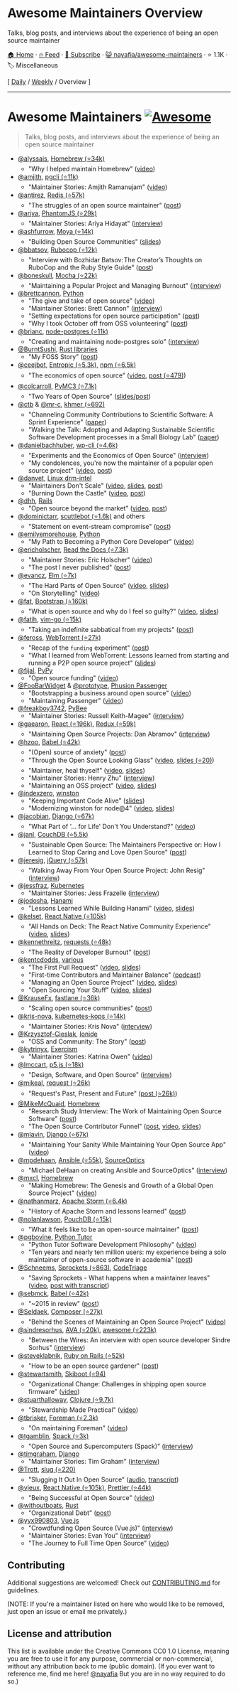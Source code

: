 # Awesome Maintainers Overview

Talks, blog posts, and interviews about the experience of being an open source maintainer

[🏠 Home](/README.md) · [🔥 Feed](https://www.trackawesomelist.com/nayafia/awesome-maintainers/rss.xml) · [📮 Subscribe](https://trackawesomelist.us17.list-manage.com/subscribe?u=d2f0117aa829c83a63ec63c2f&id=36a103854c) · [😺 nayafia/awesome-maintainers](https://github.com/nayafia/awesome-maintainers) · ⭐ 1.1K · 🏷️ Miscellaneous

[ [Daily](/content/nayafia/awesome-maintainers/README.md) / [Weekly](/content/nayafia/awesome-maintainers/week/README.md) / Overview ]

---

# Awesome Maintainers [![Awesome](https://awesome.re/badge.svg)](https://awesome.re)

> Talks, blog posts, and interviews about the experience of being an open source maintainer

*   [@alyssais](https://github.com/alyssais), [Homebrew (⭐34k)](https://github.com/Homebrew/brew)
    *   "Why I helped maintain Homebrew" ([video](https://vimeo.com/276832570))
*   [@amjith](https://github.com/amjith), [pgcli (⭐11k)](https://github.com/dbcli/pgcli)
    *   "Maintainer Stories: Amjith Ramanujam" ([video](https://www.youtube.com/watch?v=paS09pRV8bY))
*   [@antirez](https://github.com/antirez), [Redis (⭐57k)](https://github.com/antirez/redis)
    *   "The struggles of an open source maintainer" ([post](http://antirez.com/news/129))
*   [@ariya](https://github.com/ariya), [PhantomJS (⭐29k)](https://github.com/ariya/phantomjs)
    *   "Maintainer Stories: Ariya Hidayat" ([interview](https://github.com/open-source/stories/ariya))
*   [@ashfurrow](https://github.com/ashfurrow), [Moya (⭐14k)](https://github.com/moya/moya)
    *   "Building Open Source Communities" ([slides](https://speakerdeck.com/ashfurrow/building-open-source-communities))
*   [@bbatsov](https://github.com/bbatsov), [Rubocop (⭐12k)](https://github.com/rubocop-hq/rubocop)
    *   "Interview with Bozhidar Batsov: The Creator’s Thoughts on RuboCop and the Ruby Style Guide" ([post](https://blog.sideci.com/interview-with-bozhidar-batsov-99b049b6fd6a))
*   [@boneskull](https://github.com/boneskull), [Mocha (⭐22k)](https://github.com/mochajs/mocha)
    *   "Maintaining a Popular Project and Managing Burnout" ([interview](https://changelog.com/rfc/15))
*   [@brettcannon](https://github.com/brettcannon), [Python](https://github.com/python)
    *   "The give and take of open source" ([video](https://www.youtube.com/watch?v=y19s6vPpGXA))
    *   "Maintainer Stories: Brett Cannon" ([interview](https://github.com/open-source/stories/brettcannon))
    *   "Setting expectations for open source participation" ([post](https://snarky.ca/setting-expectations-for-open-source-participation/))
    *   "Why I took October off from OSS volunteering" ([post](https://snarky.ca/why-i-took-october-off-from-oss-volunteering/))
*   [@brianc](https://github.com/brianc), [node-postgres (⭐11k)](https://github.com/brianc/node-postgres)
    *   "Creating and maintaining node-postgres solo" ([interview](https://sourcesort.com/interview/brian-carlson-on-creating-and-maintaing-node-pg-solo))
*   [@BurntSushi](https://github.com/BurntSushi), [Rust libraries](https://github.com/BurntSushi?tab=repositories)
    *   "My FOSS Story" ([post](https://blog.burntsushi.net/foss/))
*   [@ceejbot](https://github.com/ceejbot), [Entropic (⭐5.3k)](https://github.com/entropic-dev/entropic), [npm (⭐6.5k)](https://github.com/npm/cli)
    *   "The economics of open source" ([video](https://www.youtube.com/watch?v=MO8hZlgK5zc), [post (⭐479)](https://github.com/ceejbot/economics-of-package-management/blob/master/essay.md))
*   [@colcarroll](https://github.com/ColCarroll), [PyMC3 (⭐7.1k)](https://github.com/pymc-devs/pymc3)
    *   "Two Years of Open Source" ([slides/post](https://colcarroll.github.io/open_source_pa/))
*   [@ctb](https://github.com/ctb) & [@mr-c](https://github.com/mr-c), [khmer (⭐692)](https://github.com/dib-lab/khmer)
    *   "Channeling Community Contributions to Scientific Software: A Sprint Experience" ([paper](https://doi.org/10.5334/jors.96))
    *   "Walking the Talk: Adopting and Adapting Sustainable Scientific Software Development processes in a Small Biology Lab" ([paper](http://dx.doi.org/10.5334/jors.35))
*   [@danielbachhuber](https://github.com/danielbachhuber), [wp-cli (⭐4.6k)](https://github.com/wp-cli/wp-cli)
    *   "Experiments and the Economics of Open Source" ([interview](https://changelog.com/rfc/17))
    *   "My condolences, you're now the maintainer of a popular open source project" ([video](https://www.youtube.com/watch?v=ll_lmDZUD4o), [post](https://danielbachhuber.com/2016/06/26/my-condolences-youre-now-the-maintainer-of-a-popular-open-source-project/))
*   [@danvet](https://github.com/danvet), [Linux drm-intel](https://cgit.freedesktop.org/drm-intel)
    *   "Maintainers Don't Scale" ([video](https://www.youtube.com/watch?v=KJ9Y0midtW4), [slides](http://blog.ffwll.ch/slides/lca-2017.pdf), [post](http://blog.ffwll.ch/2017/01/maintainers-dont-scale.html))
    *   "Burning Down the Castle" ([video](https://www.youtube.com/watch?v=BB0luXmuo3g\&t=90s), [post](http://blog.ffwll.ch/2018/02/lca-sydney.html))
*   [@dhh](https://github.com/dhh), [Rails](https://github.com/rails)
    *   "Open source beyond the market" ([video](https://www.youtube.com/watch?v=VBwWbFpkltg), [post](https://m.signalvnoise.com/open-source-beyond-the-market/))
*   [@dominictarr](https://github.com/dominictarr), [scuttlebot (⭐1.6k)](https://github.com/ssbc/scuttlebot) and others
    *   "Statement on event-stream compromise" ([post](https://gist.github.com/dominictarr/9fd9c1024c94592bc7268d36b8d83b3a))
*   [@emilyemorehouse](https://github.com/emilyemorehouse), [Python](https://github.com/python)
    *   "My Path to Becoming a Python Core Developer" ([video](https://www.youtube.com/watch?v=rOzUMQW4p0Y))
*   [@ericholscher](https://github.com/ericholscher), [Read the Docs (⭐7.3k)](https://github.com/rtfd/readthedocs.org)
    *   "Maintainer Stories: Eric Holscher" ([video](https://www.youtube.com/watch?v=us_3IGG6leM\&t=1s))
    *   "The post I never published" ([post](http://ericholscher.com/blog/2018/feb/7/the-post-i-never-published/))
*   [@evancz](https://github.com/evancz), [Elm (⭐7k)](https://github.com/elm/compiler)
    *   "The Hard Parts of Open Source" ([video](https://www.youtube.com/watch?v=o_4EX4dPppA), [slides](https://prezi.com/oowcpzsnwp-8/the-hard-parts-of-open-source/))
    *   "On Storytelling" ([video](https://www.deconstructconf.com/2017/evan-czaplicki-on-storytelling))
*   [@fat](https://github.com/fat), [Bootstrap (⭐160k)](https://github.com/twbs/bootstrap/)
    *   "What is open source and why do I feel so guilty?" ([video](https://www.youtube.com/watch?v=UIDb6VBO9os), [slides](http://fat.github.io/slides-os-guilt/))
*   [@fatih](https://github.com/fatih), [vim-go (⭐15k)](https://github.com/fatih/vim-go)
    *   "Taking an indefinite sabbatical from my projects" ([post](https://arslan.io/2018/10/09/taking-an-indefinite-sabbatical-from-my-projects/))
*   [@feross](http://github.com/feross), [WebTorrent (⭐27k)](https://github.com/webtorrent/webtorrent)
    *   "Recap of the `funding` experiment" ([post](https://feross.org/funding-experiment-recap/))
    *   "What I learned from WebTorrent: Lessons learned from starting and running a P2P open source project" ([slides](https://speakerdeck.com/feross/what-i-learned-from-webtorrent))
*   [@fijal](https://github.com/fijal), [PyPy](https://github.com/pypy/)
    *   "Open source funding" ([video](https://www.youtube.com/watch?v=bxNkupqI964))
*   [@FooBarWidget](https://github.com/FooBarWidget) & [@prototype](https://github.com/prototype), [Phusion Passenger](https://github.com/phusion)
    *   "Bootstrapping a business around open source" ([video](https://youtu.be/uHaMpLyMOL0))
    *   "Maintaining Passenger" ([video](https://vimeo.com/276832741))
*   [@freakboy3742](https://github.com/freakboy3742), [PyBee](https://github.com/pybee)
    *   "Maintainer Stories: Russell Keith-Magee" ([interview](https://github.com/open-source/stories/freakboy3742))
*   [@gaearon](https://github.com/gaearon), [React (⭐196k)](https://github.com/facebook/react), [Redux (⭐59k)](https://github.com/reactjs/redux)
    *   "Maintaining Open Source Projects: Dan Abramov" ([interview](https://www.youtube.com/watch?v=-QbyRas7gUA))
*   [@hzoo](https://github.com/hzoo), [Babel (⭐42k)](https://github.com/babel/babel)
    *   "(Open) source of anxiety" ([post](https://increment.com/open-source/open-source-of-anxiety/))
    *   "Through the Open Source Looking Glass" ([video](https://www.youtube.com/watch?v=h0sfFX7WH1c), [slides (⭐20)](https://github.com/hzoo/through-the-open-source-looking-glass))
    *   "Maintainer, heal thyself" ([video](https://www.youtube.com/watch?v=iFgSvLUzQSU), [slides](https://hzoo.github.io/maintainer-heal-thyself/assets/player/KeynoteDHTMLPlayer.html#0))
    *   "Maintainer Stories: Henry Zhu" ([interview](https://github.com/open-source/stories/hzoo))
    *   "Maintaining an OSS project" ([video](https://www.youtube.com/watch?list=PL37ZVnwpeshFmAPr65sU2O5WMs7_CGjs_\&v=_iToM2KC0QE), [slides](https://hzoo.github.io/maintaining-an-oss-project/assets/player/KeynoteDHTMLPlayer.html#0))
*   [@indexzero](https://github.com/indexzero), [winston](https://github.com/winston)
    *   "Keeping Important Code Alive" ([slides](https://speakerdeck.com/indexzero/keeping-important-code-alive-seattlejs-march-2015))
    *   "Modernizing winston for node\@4" ([video](https://www.youtube.com/watch?v=uPw7QIx3JZM), [slides](https://speakerdeck.com/indexzero/modernizing-winston-for-node-at-4))
*   [@jacobian](https://github.com/jacobian), [Django (⭐67k)](https://github.com/django/django)
    *   "What Part of '... for Life' Don't You Understand?" ([video](https://www.youtube.com/watch?v=EqcuzSwySR4))
*   [@janl](https://github.com/janl), [CouchDB (⭐5.5k)](https://github.com/apache/couchdb)
    *   "Sustainable Open Source: The Maintainers Perspective or: How I Learned to Stop Caring and Love Open Source" ([post](http://writing.jan.io/2017/03/06/sustainable-open-source-the-maintainers-perspective-or-how-i-learned-to-stop-caring-and-love-open-source.html))
*   [@jeresig](https://github.com/jeresig), [jQuery (⭐57k)](https://github.com/jquery/jquery)
    *   "Walking Away From Your Open Source Project: John Resig" ([interview](https://www.youtube.com/watch?v=K9HGec2RA-Q))
*   [@jessfraz](https://github.com/jessfraz), [Kubernetes](https://github.com/kubernetes)
    *   "Maintainer Stories: Jess Frazelle ([interview](https://github.com/open-source/stories/jessfraz))
*   [@jodosha](https://github.com/jodosha), [Hanami](https://github.com/hanami)
    *   "Lessons Learned While Building Hanami" ([video](https://www.youtube.com/watch?v=0RyitUKfUFE), [slides](https://speakerdeck.com/jodosha/lessons-learned-while-building-hanami))
*   [@kelset](https://github.com/kelset), [React Native (⭐105k)](https://github.com/facebook/react-native)
    *   "All Hands on Deck: The React Native Community Experience" ([video](https://youtu.be/OVzMw3vYrDI), [slides](https://speakerdeck.com/kelset/all-hands-on-deck-the-rn-community-experience))
*   [@kennethreitz](https://github.com/kennethreitz), [requests (⭐48k)](https://github.com/requests/requests)
    *   "The Reality of Developer Burnout" ([post](https://www.kennethreitz.org/essays/the-reality-of-developer-burnout))
*   [@kentcdodds](https://github.com/kentcdodds), [various](https://github.com/kentcdodds)
    *   "The First Pull Request" ([video](https://www.youtube.com/watch?v=HjgZQeMrw6c\&list=PLV5CVI1eNcJgNqzNwcs4UKrlJdhfDjshf), [slides](http://slides.com/kentcdodds/1st-pr))
    *   "First-time Contributors and Maintainer Balance" ([podcast](https://changelog.com/podcast/246))
    *   "Managing an Open Source Project" ([video](https://www.youtube.com/watch?v=jKI1Kj5VXqE\&index=23\&list=PLV5CVI1eNcJgNqzNwcs4UKrlJdhfDjshf), [slides](http://slides.com/kentcdodds/manage-oss))
    *   "Open Sourcing Your Stuff" ([video](https://www.youtube.com/watch?v=Zlu3QvuwruY\&index=28\&list=PLV5CVI1eNcJgNqzNwcs4UKrlJdhfDjshf), [slides](http://slides.com/kentcdodds/open-source-your-stuff))
*   [@KrauseFx](https://github.com/krausefx), [fastlane (⭐36k)](https://github.com/fastlane/fastlane)
    *   "Scaling open source communities" ([post](https://krausefx.com/blog/scaling-open-source-communities))
*   [@kris-nova](https://github.com/kris-nova), [kubernetes-kops (⭐14k)](https://github.com/kubernetes/kops)
    *   "Maintainer Stories: Kris Nova" ([interview](https://github.com/open-source/stories/kris-nova))
*   [@Krzysztof-Cieslak](https://github.com/Krzysztof-Cieslak), [Ionide](https://github.com/ionide)
    *   "OSS and Community: The Story" ([post](http://kcieslak.io/OSS-The-Story))
*   [@kytrinyx](https://github.com/kytrinyx), [Exercism](https://github.com/exercism)
    *   "Maintainer Stories: Katrina Owen" ([video](https://www.youtube.com/watch?v=MjKwvdF7SrA))
*   [@lmccart](https://github.com/lmccart), [p5.js (⭐18k)](https://github.com/processing/p5.js)
    *   "Design, Software, and Open Source" ([interview](https://changelog.com/rfc/19))
*   [@mikeal](https://github.com/mikeal), [request (⭐26k)](https://github.com/request/request/)
    *   "Request's Past, Present and Future" ([post (⭐26k)](https://github.com/request/request/issues/3142))
*   [@MikeMcQuaid](https://github.com/MikeMcQuaid), [Homebrew](https://github.com/Homebrew)
    *   "Research Study Interview: The Work of Maintaining Open Source Software" ([post](https://mikemcquaid.com/2019/05/20/research-study-interview-work-of-maintaining-open-source-software/))
    *   "The Open Source Contributor Funnel" ([post](https://mikemcquaid.com/2018/08/14/the-open-source-contributor-funnel-why-people-dont-contribute-to-your-open-source-project/), [video](https://www.youtube.com/watch?v=OsOZpF6LFcw), [slides](http://mikemcquaid.com/talks/the-open-source-contributor-funnel/))
*   [@mlavin](https://github.com/mlavin), [Django (⭐67k)](https://github.com/django/django)
    *   "Maintaining Your Sanity While Maintaining Your Open Source App" ([video](https://www.youtube.com/watch?v=xgWFTrXn0_U))
*   [@mpdehaan](https://github.com/mpdehaan), [Ansible (⭐55k)](https://github.com/ansible/ansible), [SourceOptics](https://bitbucket.org/laserllama/sourceoptics/src/master/)
    *   "Michael DeHaan on creating Ansible and SourceOptics" ([interview](https://www.sourcesort.com/interview/michael-dehaan-on-creating-ansible-and-sourceoptics))
*   [@mxcl](https://github.com/mxcl), [Homebrew](https://github.com/Homebrew)
    *   "Making Homebrew: The Genesis and Growth of a Global Open Source Project" ([video](https://www.youtube.com/watch?v=Q81q0LilL1s))
*   [@nathanmarz](https://github.com/nathanmarz), [Apache Storm (⭐6.4k)](https://github.com/apache/storm)
    *   "History of Apache Storm and lessons learned" ([post](http://nathanmarz.com/blog/history-of-apache-storm-and-lessons-learned.html))
*   [@nolanlawson](https://github.com/nolanlawson), [PouchDB (⭐15k)](https://github.com/pouchdb/pouchdb)
    *   "What it feels like to be an open-source maintainer" ([post](https://nolanlawson.com/2017/03/05/what-it-feels-like-to-be-an-open-source-maintainer/))
*   [@pgbovine](https://github.com/pgbovine), [Python Tutor](https://github.com/pgbovine/OnlinePythonTutor)
    *   "Python Tutor Software Development Philosophy" ([video](https://www.youtube.com/watch?v=sVtXLdBRfyE))
    *   "Ten years and nearly ten million users: my experience being a solo maintainer of open-source software in academia" ([post](http://pgbovine.net/python-tutor-ten-years.htm))
*   [@Schneems](https://github.com/Schneems), [Sprockets (⭐863)](https://github.com/rails/sprockets), [CodeTriage](https://www.codetriage.com)
    *   "Saving Sprockets - What happens when a maintainer leaves" ([video](https://www.youtube.com/watch?v=qxaE8yblHPk), [post with transcript](https://www.schneems.com/2016/05/31/saving-sprockets.html))
*   [@sebmck](https://github.com/sebmck), [Babel (⭐42k)](https://github.com/babel/babel)
    *   "\~2015 in review" ([post](https://medium.com/@sebmck/2015-in-review-51ac7035e272))
*   [@Seldaek](https://github.com/Seldaek), [Composer (⭐27k)](https://github.com/composer/composer)
    *   "Behind the Scenes of Maintaining an Open Source Project" ([video](https://www.youtube.com/watch?v=Ci_I0ATr748))
*   [@sindresorhus](https://github.com/sindresorhus), [AVA (⭐20k)](https://github.com/avajs/ava), [awesome (⭐223k)](https://github.com/sindresorhus/awesome)
    *   "Between the Wires: An interview with open source developer Sindre Sorhus" ([interview](https://medium.freecodecamp.org/sindre-sorhus-8426c0ed785d))
*   [@steveklabnik](https://github.com/steveklabnik), [Ruby on Rails (⭐52k)](https://github.com/rails/rails)
    *   "How to be an open source gardener" ([post](http://words.steveklabnik.com/how-to-be-an-open-source-gardener))
*   [@stewartsmith](https://github.com/stewartsmith), [Skiboot (⭐94)](https://github.com/open-power/skiboot)
    *   "Organizational Change: Challenges in shipping open source firmware" ([video](https://www.youtube.com/watch?v=JngZkC-TVHc))
*   [@stuarthalloway](https://github.com/stuarthalloway), [Clojure (⭐9.7k)](https://github.com/clojure/clojure)
    *   "Stewardship Made Practical" ([video](https://www.youtube.com/watch?v=_sEOXNmzv4g))
*   [@tbrisker](https://github.com/tbrisker), [Foreman (⭐2.3k)](https://github.com/theforeman/foreman)
    *   "On maintaining Foreman" ([video](https://vimeo.com/276832413))
*   [@tgamblin](https://github.com/tgamblin), [Spack (⭐3k)](https://github.com/spack/spack)
    *   "Open Source and Supercomputers (Spack)" ([interview](https://changelog.com/rfc/13))
*   [@timgraham](https://github.com/timgraham), [Django](https://www.djangoproject.com/)
    *   "Maintainer Stories: Tim Graham" ([interview](https://github.com/open-source/stories/timgraham))
*   [@Trott](https://github.com/Trott), [slug (⭐220)](https://github.com/Trott/slug)
    *   "Slugging It Out In Open Source" ([audio](https://soundcloud.com/rich-trott/slugging-it-out-in-open-source), [transcript](https://medium.com/@Trott/slugging-it-out-in-open-source-a62f554b6e2))
*   [@vjeux](https://github.com/vjeux), [React Native (⭐105k)](https://github.com/facebook/react-native), [Prettier (⭐44k)](https://github.com/prettier/prettier)
    *   "Being Successful at Open Source" ([video](https://www.youtube.com/watch?v=nRF0OVQL9Nw))
*   [@withoutboats](https://github.com/withoutboats), [Rust](https://github.com/rust-lang)
    *   "Organizational Debt" ([post](https://boats.gitlab.io/blog/post/rust-2019/))
*   [@yyx990803](https://github.com/yyx990803), [Vue.js](https://github.com/vuejs)
    *   "Crowdfunding Open Source (Vue.js)" ([interview](https://changelog.com/rfc/12))
    *   "Maintainer Stories: Evan You" ([interview](https://github.com/open-source/stories/yyx990803))
    *   "The Journey to Full Time Open Source" ([video](https://www.youtube.com/watch?v=SXjA1aIM35E))

## Contributing

Additional suggestions are welcomed! Check out [CONTRIBUTING.md](https://github.com/nayafia/awesome-maintainers/blob/master/README.md/CONTRIBUTING.md) for guidelines.

(NOTE: If you're a maintainer listed on here who would like to be removed, just open an issue or email me privately.)

## License and attribution

This list is available under the Creative Commons CC0 1.0 License, meaning you are free to use it for any purpose, commercial or non-commercial, without any attribution back to me (public domain). (If you ever want to reference me, find me here! [@nayafia](http://twitter.com/nayafia) But you are in no way required to do so.)

